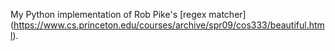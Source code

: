 My Python implementation of Rob Pike's [regex matcher] (https://www.cs.princeton.edu/courses/archive/spr09/cos333/beautiful.html).
